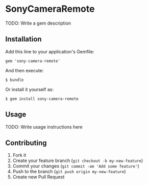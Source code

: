 # SonyCameraRemote

TODO: Write a gem description

## Installation

Add this line to your application's Gemfile:

    gem 'sony-camera-remote'

And then execute:

    $ bundle

Or install it yourself as:

    $ gem install sony-camera-remote

## Usage

TODO: Write usage instructions here

## Contributing

1. Fork it
2. Create your feature branch (`git checkout -b my-new-feature`)
3. Commit your changes (`git commit -am 'Add some feature'`)
4. Push to the branch (`git push origin my-new-feature`)
5. Create new Pull Request

